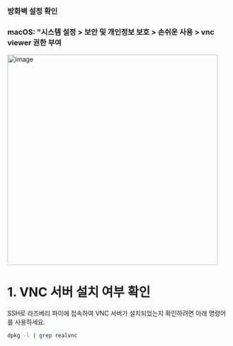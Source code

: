 ### 방화벽 설정 확인


### macOS: "시스템 설정 > 보안 및 개인정보 보호 > 손쉬운 사용 > vnc viewer 권한 부여
<img width="475" alt="image" src="https://github.com/user-attachments/assets/9cef4b98-4170-4e64-a67a-0650e7f00403" />

# **1. VNC 서버 설치 여부 확인**

SSH로 라즈베리 파이에 접속하여 VNC 서버가 설치되었는지 확인하려면 아래 명령어를 사용하세요.

```bash
dpkg -l | grep realvnc
